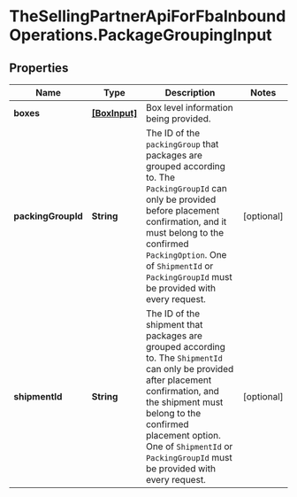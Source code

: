 # TheSellingPartnerApiForFbaInboundOperations.PackageGroupingInput

## Properties
Name | Type | Description | Notes
------------ | ------------- | ------------- | -------------
**boxes** | [**[BoxInput]**](BoxInput.md) | Box level information being provided. | 
**packingGroupId** | **String** | The ID of the `packingGroup` that packages are grouped according to. The `PackingGroupId` can only be provided before placement confirmation, and it must belong to the confirmed `PackingOption`. One of `ShipmentId` or `PackingGroupId` must be provided with every request. | [optional] 
**shipmentId** | **String** | The ID of the shipment that packages are grouped according to. The `ShipmentId` can only be provided after placement confirmation, and the shipment must belong to the confirmed placement option. One of `ShipmentId` or `PackingGroupId` must be provided with every request. | [optional] 


